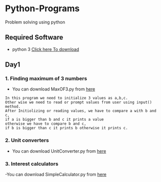 # Python-Programs
Problem solving using python

## Required Software
- python 3 [Click here To download](https://www.python.org/downloads/)

## Day1
### 1. Finding maximum of 3 numbers

- You can download MaxOF3.py from [here](https://github.com/SkBadulla/Python-Programs/blob/master/MaxOf3.py)
```
In this program we need to initialize 3 values as a,b,c.
Other wise we need to read or prompt values from user using input() method.
After Initiolizing or reading values, we have to compare a with b and c, 
if a is bigger than b and c it prints a value
otherwise we have to compare b and c, 
if b is bigger than c it prints b otherwise it prints c.
```

### 2. Unit converters

- You can download UnitConverter.py from [here](https://github.com/SkBadulla/Python-Programs/blob/master/UnitConverter.py)

### 3.  Interest calculators

-You can download SimpleCalculator.py from [here](https://github.com/SkBadulla/Python-Programs/blob/master/SimpleInterest.py)
